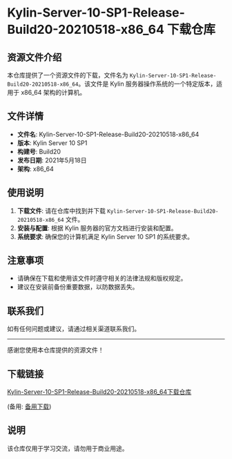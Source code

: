 # Kylin-Server-10-SP1-Release-Build20-20210518-x86_64 下载仓库

## 资源文件介绍

本仓库提供了一个资源文件的下载，文件名为 `Kylin-Server-10-SP1-Release-Build20-20210518-x86_64`。该文件是 Kylin 服务器操作系统的一个特定版本，适用于 x86_64 架构的计算机。

## 文件详情

- **文件名**: Kylin-Server-10-SP1-Release-Build20-20210518-x86_64
- **版本**: Kylin Server 10 SP1
- **构建号**: Build20
- **发布日期**: 2021年5月18日
- **架构**: x86_64

## 使用说明

1. **下载文件**: 请在仓库中找到并下载 `Kylin-Server-10-SP1-Release-Build20-20210518-x86_64` 文件。
2. **安装与配置**: 根据 Kylin 服务器的官方文档进行安装和配置。
3. **系统要求**: 确保您的计算机满足 Kylin Server 10 SP1 的系统要求。

## 注意事项

- 请确保在下载和使用该文件时遵守相关的法律法规和版权规定。
- 建议在安装前备份重要数据，以防数据丢失。

## 联系我们

如有任何问题或建议，请通过相关渠道联系我们。

---

感谢您使用本仓库提供的资源文件！

## 下载链接
[Kylin-Server-10-SP1-Release-Build20-20210518-x86_64下载仓库](https://pan.quark.cn/s/c699032565ca) 

(备用: [备用下载](https://pan.baidu.com/s/1ffgFtg2y7x-JAXohzYcK0Q?pwd=1234))

## 说明

该仓库仅用于学习交流，请勿用于商业用途。
